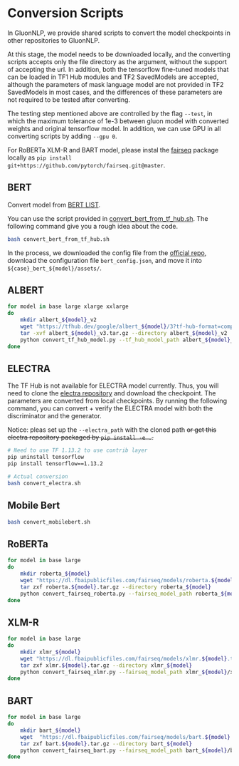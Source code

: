 # Conversion Scripts

In GluonNLP, we provide shared scripts to convert the model checkpoints in other repositories to GluonNLP.  

At this stage, the model needs to be downloaded locally, and the converting scripts accepts only the file directory as the argument,
without the support of accepting the url. In addition, both the tensorflow fine-tuned models that
can be loaded in TF1 Hub modules and TF2 SavedModels are accepted, although the parameters of mask
language model are not provided in TF2 SavedModels in most cases, and
the differences of these parameters are not required to be tested after converting.

The testing step mentioned above are controlled by the flag `--test`, in which the maximum
tolerance of 1e-3 between gluon model with converted weights and original tensorflow model.
In addition, we can use GPU in all converting scripts by adding `--gpu 0`.

For RoBERTa XLM-R and BART model, please instal the [fairseq](https://github.com/pytorch/fairseq#requirements-and-installation) package locally as `pip install git+https://github.com/pytorch/fairseq.git@master`.

## BERT
Convert model from [BERT LIST](https://tfhub.dev/google/collections/bert/1).

You can use the script provided in [convert_bert_from_tf_hub.sh](convert_bert_from_tf_hub.sh).
The following command give you a rough idea about the code.

```bash
bash convert_bert_from_tf_hub.sh
```

In the process, we downloaded the config file from the [official repo](https://github.com/google-research/bert#pre-trained-models), download the configuration file `bert_config.json`,
and move it into `${case}_bert_${model}/assets/`.

## ALBERT

```bash
for model in base large xlarge xxlarge
do
    mkdir albert_${model}_v2
    wget "https://tfhub.dev/google/albert_${model}/3?tf-hub-format=compressed" -O "albert_${model}_v3.tar.gz"
    tar -xvf albert_${model}_v3.tar.gz --directory albert_${model}_v2
    python convert_tf_hub_model.py --tf_hub_model_path albert_${model}_v2 --model_type albert --test
done
```

## ELECTRA
The TF Hub is not available for ELECTRA model currently.
Thus, you will need to clone the [electra repository](https://github.com/ZheyuYe/electra)
and download the checkpoint. The parameters are converted from local checkpoints.
By running the following command, you can convert + verify the ELECTRA model with both the discriminator and the generator.

Notice: pleas set up the `--electra_path` with the cloned path ~~or get this electra repository packaged by `pip install -e .`.~~

```bash
# Need to use TF 1.13.2 to use contrib layer
pip uninstall tensorflow
pip install tensorflow==1.13.2

# Actual conversion
bash convert_electra.sh
```

## Mobile Bert
```bash
bash convert_mobilebert.sh
```

## RoBERTa
```bash
for model in base large
do
    mkdir roberta_${model}
    wget "https://dl.fbaipublicfiles.com/fairseq/models/roberta.${model}.tar.gz"
    tar zxf roberta.${model}.tar.gz --directory roberta_${model}
    python convert_fairseq_roberta.py --fairseq_model_path roberta_${model}/roberta.${model} --test
done
```

## XLM-R

```bash
for model in base large
do
    mkdir xlmr_${model}
    wget "https://dl.fbaipublicfiles.com/fairseq/models/xlmr.${model}.tar.gz"
    tar zxf xlmr.${model}.tar.gz --directory xlmr_${model}
    python convert_fairseq_xlmr.py --fairseq_model_path xlmr_${model}/xlmr.${model} --model_size ${model} --test
done
```

## BART
```bash
for model in base large
do  
    mkdir bart_${model}
    wget  "https://dl.fbaipublicfiles.com/fairseq/models/bart.${model}.tar.gz"
    tar zxf bart.${model}.tar.gz --directory bart_${model}
    python convert_fairseq_bart.py --fairseq_model_path bart_${model}/bart.${model} --test
done
```
